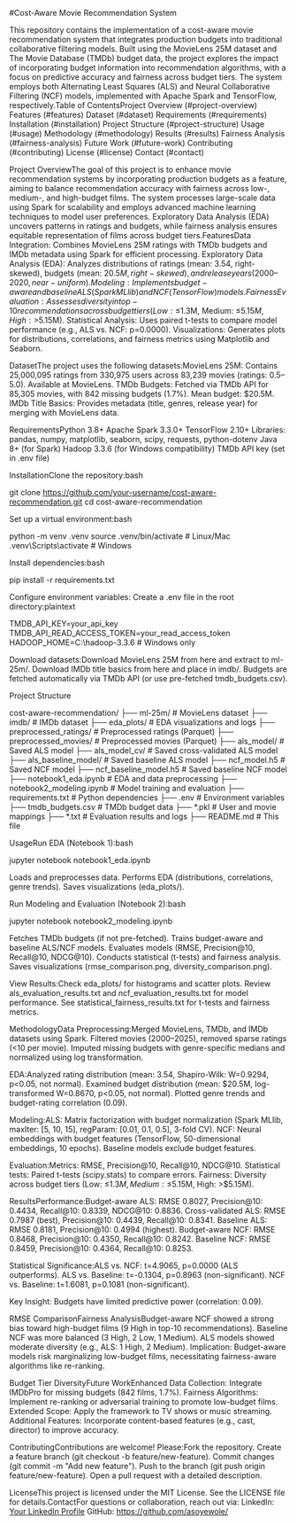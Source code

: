 #Cost-Aware Movie Recommendation System

This repository contains the implementation of a cost-aware movie recommendation system that integrates production budgets into traditional collaborative filtering models. Built using the MovieLens 25M dataset and The Movie Database (TMDb) budget data, the project explores the impact of incorporating budget information into recommendation algorithms, with a focus on predictive accuracy and fairness across budget tiers. The system employs both Alternating Least Squares (ALS) and Neural Collaborative Filtering (NCF) models, implemented with Apache Spark and TensorFlow, respectively.Table of ContentsProject Overview (#project-overview)
Features (#features)
Dataset (#dataset)
Requirements (#requirements)
Installation (#installation)
Project Structure (#project-structure)
Usage (#usage)
Methodology (#methodology)
Results (#results)
Fairness Analysis (#fairness-analysis)
Future Work (#future-work)
Contributing (#contributing)
License (#license)
Contact (#contact)

Project OverviewThe goal of this project is to enhance movie recommendation systems by incorporating production budgets as a feature, aiming to balance recommendation accuracy with fairness across low-, medium-, and high-budget films. The system processes large-scale data using Spark for scalability and employs advanced machine learning techniques to model user preferences. Exploratory Data Analysis (EDA) uncovers patterns in ratings and budgets, while fairness analysis ensures equitable representation of films across budget tiers.FeaturesData Integration: Combines MovieLens 25M ratings with TMDb budgets and IMDb metadata using Spark for efficient processing.
Exploratory Data Analysis (EDA): Analyzes distributions of ratings (mean: 3.54, right-skewed), budgets (mean: $20.5M, right-skewed), and release years (2000–2020, near-uniform).
Modeling: Implements budget-aware and baseline ALS (Spark MLlib) and NCF (TensorFlow) models.
Fairness Evaluation: Assesses diversity in top-10 recommendations across budget tiers (Low: ≤$1.3M, Medium: ≤$5.15M, High: >$5.15M).
Statistical Analysis: Uses paired t-tests to compare model performance (e.g., ALS vs. NCF: p=0.0000).
Visualizations: Generates plots for distributions, correlations, and fairness metrics using Matplotlib and Seaborn.

DatasetThe project uses the following datasets:MovieLens 25M: Contains 25,000,095 ratings from 330,975 users across 83,239 movies (ratings: 0.5–5.0). Available at MovieLens.
TMDb Budgets: Fetched via TMDb API for 85,305 movies, with 842 missing budgets (1.7%). Mean budget: $20.5M.
IMDb Title Basics: Provides metadata (title, genres, release year) for merging with MovieLens data.

RequirementsPython 3.8+
Apache Spark 3.3.0+
TensorFlow 2.10+
Libraries: pandas, numpy, matplotlib, seaborn, scipy, requests, python-dotenv
Java 8+ (for Spark)
Hadoop 3.3.6 (for Windows compatibility)
TMDb API key (set in .env file)

InstallationClone the repository:bash

git clone https://github.com/your-username/cost-aware-recommendation.git
cd cost-aware-recommendation

Set up a virtual environment:bash

python -m venv .venv
source .venv/bin/activate  # Linux/Mac
.venv\Scripts\activate     # Windows

Install dependencies:bash

pip install -r requirements.txt

Configure environment variables:
Create a .env file in the root directory:plaintext

TMDB_API_KEY=your_api_key
TMDB_API_READ_ACCESS_TOKEN=your_read_access_token
HADOOP_HOME=C:\hadoop-3.3.6  # Windows only

Download datasets:Download MovieLens 25M from here and extract to ml-25m/.
Download IMDb title basics from here and place in imdb/.
Budgets are fetched automatically via TMDb API (or use pre-fetched tmdb_budgets.csv).

Project Structure

cost-aware-recommendation/
├── ml-25m/                    # MovieLens dataset
├── imdb/                      # IMDb dataset
├── eda_plots/                 # EDA visualizations and logs
├── preprocessed_ratings/       # Preprocessed ratings (Parquet)
├── preprocessed_movies/        # Preprocessed movies (Parquet)
├── als_model/                 # Saved ALS model
├── als_model_cv/              # Saved cross-validated ALS model
├── als_baseline_model/        # Saved baseline ALS model
├── ncf_model.h5               # Saved NCF model
├── ncf_baseline_model.h5      # Saved baseline NCF model
├── notebook1_eda.ipynb        # EDA and data preprocessing
├── notebook2_modeling.ipynb    # Model training and evaluation
├── requirements.txt           # Python dependencies
├── .env                       # Environment variables
├── tmdb_budgets.csv           # TMDb budget data
├── *.pkl                      # User and movie mappings
├── *.txt                      # Evaluation results and logs
├── README.md                  # This file

UsageRun EDA (Notebook 1):bash

jupyter notebook notebook1_eda.ipynb

Loads and preprocesses data.
Performs EDA (distributions, correlations, genre trends).
Saves visualizations (eda_plots/).

Run Modeling and Evaluation (Notebook 2):bash

jupyter notebook notebook2_modeling.ipynb

Fetches TMDb budgets (if not pre-fetched).
Trains budget-aware and baseline ALS/NCF models.
Evaluates models (RMSE, Precision@10, Recall@10, NDCG@10).
Conducts statistical (t-tests) and fairness analysis.
Saves visualizations (rmse_comparison.png, diversity_comparison.png).

View Results:Check eda_plots/ for histograms and scatter plots.
Review als_evaluation_results.txt and ncf_evaluation_results.txt for model performance.
See statistical_fairness_results.txt for t-tests and fairness metrics.

MethodologyData Preprocessing:Merged MovieLens, TMDb, and IMDb datasets using Spark.
Filtered movies (2000–2025), removed sparse ratings (<10 per movie).
Imputed missing budgets with genre-specific medians and normalized using log transformation.

EDA:Analyzed rating distribution (mean: 3.54, Shapiro-Wilk: W=0.9294, p<0.05, not normal).
Examined budget distribution (mean: $20.5M, log-transformed W=0.8670, p<0.05, not normal).
Plotted genre trends and budget-rating correlation (0.09).

Modeling:ALS: Matrix factorization with budget normalization (Spark MLlib, maxIter: [5, 10, 15], regParam: [0.01, 0.1, 0.5], 3-fold CV).
NCF: Neural embeddings with budget features (TensorFlow, 50-dimensional embeddings, 10 epochs).
Baseline models exclude budget features.

Evaluation:Metrics: RMSE, Precision@10, Recall@10, NDCG@10.
Statistical tests: Paired t-tests (scipy.stats) to compare errors.
Fairness: Diversity across budget tiers (Low: ≤$1.3M, Medium: ≤$5.15M, High: >$5.15M).

ResultsPerformance:Budget-aware ALS: RMSE 0.8027, Precision@10: 0.4434, Recall@10: 0.8339, NDCG@10: 0.8836.
Cross-validated ALS: RMSE 0.7987 (best), Precision@10: 0.4439, Recall@10: 0.8341.
Baseline ALS: RMSE 0.8181, Precision@10: 0.4994 (highest).
Budget-aware NCF: RMSE 0.8468, Precision@10: 0.4350, Recall@10: 0.8242.
Baseline NCF: RMSE 0.8459, Precision@10: 0.4364, Recall@10: 0.8253.

Statistical Significance:ALS vs. NCF: t=4.9065, p=0.0000 (ALS outperforms).
ALS vs. Baseline: t=-0.1304, p=0.8963 (non-significant).
NCF vs. Baseline: t=1.6081, p=0.1081 (non-significant).

Key Insight: Budgets have limited predictive power (correlation: 0.09).

RMSE ComparisonFairness AnalysisBudget-aware NCF showed a strong bias toward high-budget films (9 High in top-10 recommendations).
Baseline NCF was more balanced (3 High, 2 Low, 1 Medium).
ALS models showed moderate diversity (e.g., ALS: 1 High, 2 Medium).
Implication: Budget-aware models risk marginalizing low-budget films, necessitating fairness-aware algorithms like re-ranking.

Budget Tier DiversityFuture WorkEnhanced Data Collection: Integrate IMDbPro for missing budgets (842 films, 1.7%).
Fairness Algorithms: Implement re-ranking or adversarial training to promote low-budget films.
Extended Scope: Apply the framework to TV shows or music streaming.
Additional Features: Incorporate content-based features (e.g., cast, director) to improve accuracy.

ContributingContributions are welcome! Please:Fork the repository.
Create a feature branch (git checkout -b feature/new-feature).
Commit changes (git commit -m "Add new feature").
Push to the branch (git push origin feature/new-feature).
Open a pull request with a detailed description.

LicenseThis project is licensed under the MIT License. See the LICENSE file for details.ContactFor questions or collaboration, reach out via:
LinkedIn: [Your LinkedIn Profile](https://www.linkedin.com/in/asoyewole/)
GitHub: https://github.com/asoyewole/




